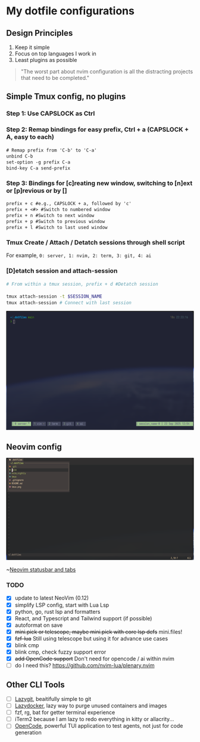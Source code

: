 # My dotfile configurations

## Design Principles

1. Keep it simple
2. Focus on top languages I work in
3. Least plugins as possible

> "The worst part about nvim configuration is all the distracting projects that need to be completed."

## Simple Tmux config, no plugins

### Step 1: Use CAPSLOCK as Ctrl

### Step 2: Remap bindings for easy prefix, Ctrl + a (CAPSLOCK + A, easy to each)

```
# Remap prefix from 'C-b' to 'C-a'
unbind C-b
set-option -g prefix C-a
bind-key C-a send-prefix
```

### Step 3: Bindings for [c]reating new window, switching to [n]ext or [p]revious or by [<number>]

```
prefix + c #e.g., CAPSLOCK + a, followed by 'c'
prefix + <#> #Switch to numbered window
prefix + n #Switch to next window
prefix + p #Switch to previous window
prefix + l #Switch to last used window
```

### Tmux Create / Attach / Detatch sessions through shell script

For example, `0: server, 1: nvim, 2: term, 3: git, 4: ai`

### [D]etatch session and attach-session

```bash
# From within a tmux session, prefix + d #Detatch session

tmux attach-session -t $SESSION_NAME
tmux attach-session # Connect with last session
```

![Simple tmux setup](tmux.png)

## Neovim config

![Neovim Start Screen with mini.files](nvim_start.png)

~[Neovim statusbar and tabs](nvim_file.png)

### TODO

- [x] update to latest NeoVim (0.12)
- [x] simplify LSP config, start with Lua Lsp
- [x] python, go, rust lsp and formatters
- [x] React, and Typescript and Tailwind support (if possible)
- [x] autoformat on save
- [x] ~~mini.pick or telescope, maybe mini.pick with core lsp defs~~ mini.files!
- [x] ~~fzf-lua~~ Still using telescope but using it for advance use cases
- [x] blink cmp
- [x] blink cmp, check fuzzy support error
- [x] ~~add OpenCode support~~ Don't need for opencode / ai within nvim
- [ ] do I need this? https://github.com/nvim-lua/plenary.nvim

## Other CLI Tools

- [ ] [Lazygit](https://github.com/jesseduffield/lazygit), beaitifully simple to git
- [ ] [Lazydocker](https://github.com/jesseduffield/lazydocker), lazy way to purge unused containers and images
- [ ] fzf, rg, bat for getter terminal experience
- [ ] iTerm2 because I am lazy to redo everything in kitty or allacrity...
- [ ] [OpenCode](https://opencode.ai/), powerful TUI application to test agents, not just for code generation
